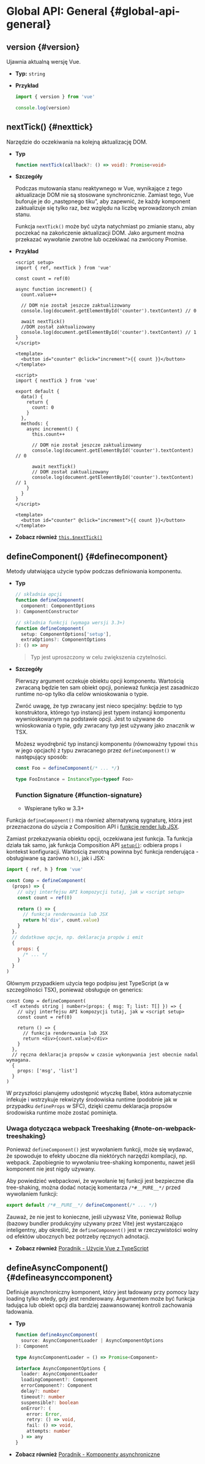 # Global API: General {#global-api-general}

## version {#version}

Ujawnia aktualną wersję Vue.

- **Typ:** `string`

- **Przykład**

  ```js
  import { version } from 'vue'

  console.log(version)
  ```

## nextTick() {#nexttick}

Narzędzie do oczekiwania na kolejną aktualizację DOM.

- **Typ**

  ```ts
  function nextTick(callback?: () => void): Promise<void>
  ```

- **Szczegóły**

  Podczas mutowania stanu reaktywnego w Vue, wynikające z tego aktualizacje DOM nie są stosowane synchronicznie. Zamiast tego, Vue buforuje je do „następnego tiku”, aby zapewnić, że każdy komponent zaktualizuje się tylko raz, bez względu na liczbę wprowadzonych zmian stanu.

  Funkcja `nextTick()` może być użyta natychmiast po zmianie stanu, aby poczekać na zakończenie aktualizacji DOM. Jako argument można przekazać wywołanie zwrotne lub oczekiwać na zwrócony Promise.

- **Przykład**

  <div class="composition-api">

  ```vue
  <script setup>
  import { ref, nextTick } from 'vue'

  const count = ref(0)

  async function increment() {
    count.value++

    // DOM nie został jeszcze zaktualizowany
    console.log(document.getElementById('counter').textContent) // 0

    await nextTick()
    //DOM został zaktualizowany
    console.log(document.getElementById('counter').textContent) // 1
  }
  </script>

  <template>
    <button id="counter" @click="increment">{{ count }}</button>
  </template>
  ```

  </div>
  <div class="options-api">

  ```vue
  <script>
  import { nextTick } from 'vue'

  export default {
    data() {
      return {
        count: 0
      }
    },
    methods: {
      async increment() {
        this.count++

        // DOM nie został jeszcze zaktualizowany
        console.log(document.getElementById('counter').textContent) // 0

        await nextTick()
        // DOM został zaktualizowany
        console.log(document.getElementById('counter').textContent) // 1
      }
    }
  }
  </script>

  <template>
    <button id="counter" @click="increment">{{ count }}</button>
  </template>
  ```

  </div>

- **Zobacz również** [`this.$nextTick()`](/api/component-instance#nexttick)

## defineComponent() {#definecomponent}

Metody ułatwiająca użycie typów podczas definiowania komponentu.

- **Typ**

  ```ts
  // składnia opcji
  function defineComponent(
    component: ComponentOptions
  ): ComponentConstructor

  // składnia funkcji (wymaga wersji 3.3+)
  function defineComponent(
    setup: ComponentOptions['setup'],
    extraOptions?: ComponentOptions
  ): () => any
  ```

  > Typ jest uproszczony w celu zwiększenia czytelności.

- **Szczegóły**

  Pierwszy argument oczekuje obiektu opcji komponentu. Wartością zwracaną będzie ten sam obiekt opcji, ponieważ funkcja jest zasadniczo runtime no-op tylko dla celów wnioskowania o typie.

  Zwróć uwagę, że typ zwracany jest nieco specjalny: będzie to typ konstruktora, którego typ instancji jest typem instancji komponentu wywnioskowanym na podstawie opcji. Jest to używane do wnioskowania o typie, gdy zwracany typ jest używany jako znacznik w TSX.

  Możesz wyodrębnić typ instancji komponentu (równoważny typowi `this` w jego opcjach) z typu zwracanego przez `defineComponent()` w następujący sposób:

  ```ts
  const Foo = defineComponent(/* ... */)

  type FooInstance = InstanceType<typeof Foo>
  ```

  ### Function Signature {#function-signature}

  - Wspierane tylko w 3.3+

 Funkcja `defineComponent()` ma również alternatywną sygnaturę, która jest przeznaczona do użycia z Composition API i [funkcje render lub JSX](/guide/extras/render-function.html).

Zamiast przekazywania obiektu opcji, oczekiwana jest funkcja. Ta funkcja działa tak samo, jak funkcja Composition API [`setup()`](/api/composition-api-setup.html#composition-api-setup): odbiera props i kontekst konfiguracji. Wartością zwrotną powinna być funkcja renderująca - obsługiwane są zarówno `h()`, jak i JSX:

  ```js
  import { ref, h } from 'vue'

  const Comp = defineComponent(
    (props) => {
      // użyj interfejsu API kompozycji tutaj, jak w <script setup>
      const count = ref(0)

      return () => {
        // funkcja renderowania lub JSX
        return h('div', count.value)
      }
    },
    // dodatkowe opcje, np. deklaracja propów i emit
    {
      props: {
        /* ... */
      }
    }
  )
  ```

  Głównym przypadkiem użycia tego podpisu jest TypeScript (a w szczególności TSX), ponieważ obsługuje on generics:

  ```tsx
  const Comp = defineComponent(
    <T extends string | number>(props: { msg: T; list: T[] }) => {
      // użyj interfejsu API kompozycji tutaj, jak w <script setup>
      const count = ref(0)

      return () => {
        // funkcja renderowania lub JSX
        return <div>{count.value}</div>
      }
    },
    // ręczna deklaracja propsów w czasie wykonywania jest obecnie nadal wymagana.
    {
      props: ['msg', 'list']
    }
  )
  ```

  W przyszłości planujemy udostępnić wtyczkę Babel, która automatycznie infekuje i wstrzykuje rekwizyty środowiska runtime (podobnie jak w przypadku `defineProps` w SFC), dzięki czemu deklaracja propsów środowiska runtime może zostać pominięta.

  ### Uwaga dotycząca webpack Treeshaking {#note-on-webpack-treeshaking}

  Ponieważ `defineComponent()` jest wywołaniem funkcji, może się wydawać, że spowoduje to efekty uboczne dla niektórych narzędzi kompilacji, np. webpack. Zapobiegnie to wywołaniu tree-shaking komponentu, nawet jeśli komponent nie jest nigdy używany.

  Aby powiedzieć webpackowi, że wywołanie tej funkcji jest bezpieczne dla tree-shaking, można dodać notację komentarza `/*#__PURE__*/` przed wywołaniem funkcji:

  ```js
  export default /*#__PURE__*/ defineComponent(/* ... */)
  ```

  Zauważ, że nie jest to konieczne, jeśli używasz Vite, ponieważ Rollup (bazowy bundler produkcyjny używany przez Vite) jest wystarczająco inteligentny, aby określić, że `defineComponent()` jest w rzeczywistości wolny od efektów ubocznych bez potrzeby ręcznych adnotacji.

- **Zobacz również** [Poradnik - Użycie Vue z TypeScript](/guide/typescript/overview#general-usage-notes)

## defineAsyncComponent() {#defineasynccomponent}

Definiuje asynchroniczny komponent, który jest ładowany przy pomocy lazy loading tylko wtedy, gdy jest renderowany. Argumentem może być funkcja ładująca lub obiekt opcji dla bardziej zaawansowanej kontroli zachowania ładowania.

- **Typ**

  ```ts
  function defineAsyncComponent(
    source: AsyncComponentLoader | AsyncComponentOptions
  ): Component

  type AsyncComponentLoader = () => Promise<Component>

  interface AsyncComponentOptions {
    loader: AsyncComponentLoader
    loadingComponent?: Component
    errorComponent?: Component
    delay?: number
    timeout?: number
    suspensible?: boolean
    onError?: (
      error: Error,
      retry: () => void,
      fail: () => void,
      attempts: number
    ) => any
  }
  ```

- **Zobacz również** [Poradnik - Komponenty asynchroniczne](/guide/components/async)
